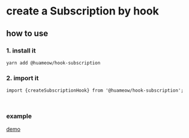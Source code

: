 # create a Subscription by hook
## how to use
### 1. install it
```
yarn add @huameow/hook-subscription
```

### 2. import it
```
import {createSubscriptionHook} from '@huameow/hook-subscription';



```
### example
[demo](https://codesandbox.io/s/huameowhook-subscription-example-pgxzi)